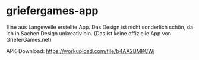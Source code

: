 # griefergames-app

Eine aus Langeweile erstellte App.
Das Design ist nicht sonderlich schön, da ich in Sachen Design unkreativ bin.
(Das ist keine offizielle App von GrieferGames.net)

APK-Download: https://workupload.com/file/b4AA2BMKCWj
